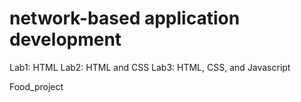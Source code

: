 # network-based application development

Lab1: HTML
Lab2: HTML and CSS
Lab3: HTML, CSS, and Javascript

Food_project
